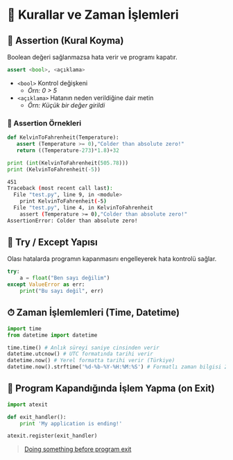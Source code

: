 # 👮‍ Kurallar ve Zaman İşlemleri

## 📏 Assertion (Kural Koyma)

Boolean değeri sağlanmazsa hata verir ve programı kapatır.

```python
assert <bool>, <açıklama>
```

- `<bool>` Kontrol değişkeni
  - _Örn: 0 > 5_
- `<açıklama>` Hatanın neden verildiğine dair metin
  - _Örn: Küçük bir değer girildi_

### 🌠 Assertion Örnekleri

```python
def KelvinToFahrenheit(Temperature):
   assert (Temperature >= 0),"Colder than absolute zero!"
   return ((Temperature-273)*1.8)+32

print (int(KelvinToFahrenheit(505.78)))
print (KelvinToFahrenheit(-5))
```

```sh
451
Traceback (most recent call last):
  File "test.py", line 9, in <module>
    print KelvinToFahrenheit(-5)
  File "test.py", line 4, in KelvinToFahrenheit
    assert (Temperature >= 0),"Colder than absolute zero!"
AssertionError: Colder than absolute zero!
```

## 🐞 Try / Except Yapısı

Olası hatalarda programın kapanmasını engelleyerek hata kontrolü sağlar.

```python
try:
    a = float("Ben sayı değilim")
except ValueError as err:
    print("Bu sayı değil", err)
```

## ⏱ Zaman İşlemlemleri (Time, Datetime)

```python
import time
from datetime import datetime

time.time() # Anlık süreyi saniye cinsinden verir
datetime.utcnow() # UTC formatında tarihi verir
datetime.now() # Yerel formatta tarihi verir (Türkiye)
datetime.now().strftime('%d-%b-%Y-%H:%M:%S') # Formatlı zaman bilgisi 26-Jun-2019-16:00:07
```

## 🙇‍ Program Kapandığında İşlem Yapma (on Exit)

```python
import atexit

def exit_handler():
    print 'My application is ending!'

atexit.register(exit_handler)
```

> [Doing something before program exit](https://stackoverflow.com/a/3850271/9770490)
